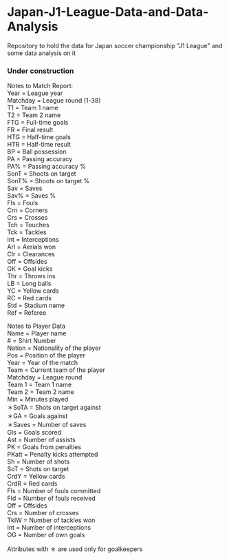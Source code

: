 # Japan-J1-League-Data-and-Data-Analysis
Repository to hold the data for Japan soccer championship "J1 League" and some data analysis on it

### Under construction ###

Notes to Match Report:  
Year     = League year  
Matchday = League round (1-38)  
T1       = Team 1 name  
T2       = Team 2 name  
FTG      = Full-time goals  
FR       = Final result  
HTG      = Half-time goals  
HTR      = Half-time result  
BP       = Ball possession  
PA       = Passing accuracy  
PA%      = Passing accuracy %  
SonT     = Shoots on target  
SonT%    = Shoots on target %  
Sav      = Saves  
Sav%     = Saves %  
Fls      = Fouls  
Crn      = Corners  
Crs      = Crosses  
Tch      = Touches  
Tck      = Tackles  
Int      = Interceptions  
Arl      = Aerials won  
Clr      = Clearances  
Off      = Offsides  
GK       = Goal kicks  
Thr      = Throws ins  
LB       = Long balls  
YC       = Yellow cards  
RC       = Red cards  
Std      = Stadium name  
Ref      = Referee  

Notes to Player Data  
Name     = Player name  
\#       = Shirt Number  
Nation   = Nationality of the player  
Pos      = Position of the player  
Year     = Year of the match  
Team     = Current team of the player  
Matchday = League round  
Team 1   = Team 1 name  
Team 2   = Team 2 name  
Min      = Minutes played  
＊SoTA   = Shots on target against  
＊GA     = Goals against  
＊Saves  = Number of saves  
Gls      = Goals scored  
Ast      = Number of assists  
PK       = Goals from penalties  
PKatt    = Penalty kicks attempted  
Sh       = Number of shots  
SoT      = Shots on target  
CrdY     = Yellow cards  
CrdR     = Red cards  
Fls      = Number of fouls committed  
Fld      = Number of fouls received  
Off      = Offsides  
Crs      = Number of crosses  
TklW     = Number of tackles won  
Int      = Number of interceptions  
OG       = Number of own goals  

Attributes with ＊ are used only for goalkeepers